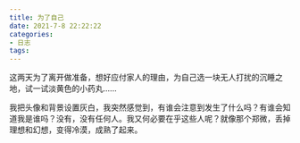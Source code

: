 ```yaml
---
title: 为了自己
date: 2021-7-8 22:22:22
categories:
- 日志
tags:
---
```


这两天为了离开做准备，想好应付家人的理由，为自己选一块无人打扰的沉睡之地，试一试淡黄色的小药丸......

我把头像和背景设置灰白，我突然感觉到，有谁会注意到发生了什么吗？有谁会知道我是谁吗？没有，没有任何人。我又何必要在乎这些人呢？就像那个郑微，丢掉理想和幻想，变得冷漠，成熟了起来。

